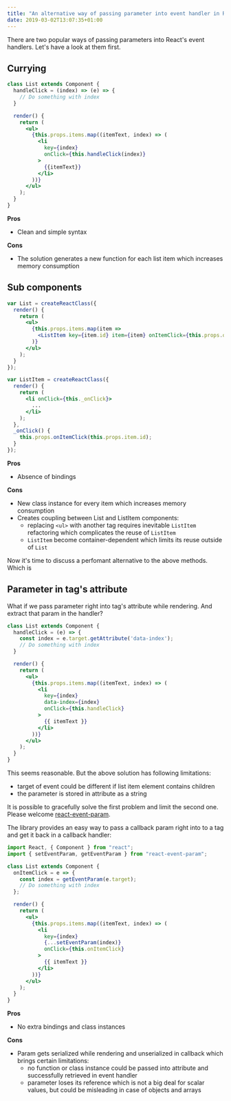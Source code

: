 ```yaml
---
title: "An alternative way of passing parameter into event handler in React"
date: 2019-03-02T13:07:35+01:00
---
```


There are two popular ways of passing parameters into React's event handlers. Let's have a look at them first.

## Currying

```jsx
class List extends Component {
  handleClick = (index) => (e) => {
    // Do something with index
  }

  render() {
    return (
      <ul>
        {this.props.items.map((itemText, index) => (
          <li
            key={index}
            onClick={this.handleClick(index)}
          >
            {{itemText}}
          </li>
        ))}
      </ul>
    );
  }
}
```


**Pros**

* Clean and simple syntax

**Cons**

* The solution generates a new function for each list item which increases memory consumption


## Sub components

```jsx
var List = createReactClass({
  render() {
    return (
      <ul>
        {this.props.items.map(item =>
          <ListItem key={item.id} item={item} onItemClick={this.props.onItemClick} />
        )}
      </ul>
    );
  }
});

var ListItem = createReactClass({
  render() {
    return (
      <li onClick={this._onClick}>
        ...
      </li>
    );
  },
  _onClick() {
    this.props.onItemClick(this.props.item.id);
  }
});
```

**Pros**

* Absence of bindings

**Cons**

* New class instance for every item which increases memory consumption
* Creates coupling between List and ListItem components:
    - replacing `<ul>` with another tag requires inevitable `ListItem` refactoring which complicates the reuse of `ListItem`
    - `ListItem` become container-dependent which limits its reuse outside of `List`
    
 Now it's time to discuss a perfomant alternative to the above methods. Which is
    
## Parameter in tag's attribute

What if we pass parameter right into tag's attribute while rendering. And extract that param in the handler?

```jsx
class List extends Component {
  handleClick = (e) => {
    const index = e.target.getAttribute('data-index');
    // Do something with index
  }

  render() {
    return (
      <ul>
        {this.props.items.map((itemText, index) => (
          <li
            key={index}
            data-index={index}
            onClick={this.handleClick}
          >
            {{ itemText }}
          </li>
        ))}
      </ul>
    );
  }
}
```

This seems reasonable. But the above solution has following limitations:

* target of event could be different if list item element contains children
* the parameter is stored in attribute as a string

It is possible to gracefully solve the first problem and limit the second one.
Please welcome [react-event-param](https://github.com/sneas/react-event-param).

The library provides an easy way to pass a callback param right into to a tag and
get it back in a callback handler:

```jsx
import React, { Component } from "react";
import { setEventParam, getEventParam } from "react-event-param";

class List extends Component {
  onItemClick = e => {
    const index = getEventParam(e.target);
    // Do something with index
  };

  render() {
    return (
      <ul>
        {this.props.items.map((itemText, index) => (
          <li
            key={index}
            {...setEventParam(index)}
            onClick={this.onItemClick}
          >
            {{ itemText }}
          </li>
        ))}
      </ul>
    );
  }
}
```

**Pros**

* No extra bindings and class instances

**Cons**

* Param gets serialized while rendering and unserialized in callback which brings certain limitations:
    - no function or class instance could be passed into attribute and successfully retrieved in event handler
    - parameter loses its reference which is not a big deal for scalar values, but could be misleading
        in case of objects and arrays
 
